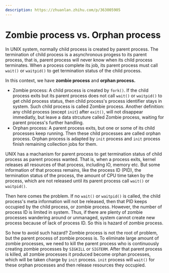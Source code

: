 ```yaml
---
description: https://zhuanlan.zhihu.com/p/363005905
---
```


# Zombie process vs. Orphan process

In UNIX system, normally child process is created by parent process. The termination of child process is a asynchronous progess to its parent process, that is, parent process will never know when its child process terminates. When a process complete its job, its parent process must call `wait()` or `waitpid()` to get termination status of the child process.

In this context, we have **zombie process** and **orphan process.**

* Zombie process: A child process is created by `fork()`. If the child process exits but its parent process does not call `wait()` or `waitpid()` to get child process status, then child process's process identifier stays in system. Such child process is called Zombie process. Another definition: any child process (except `init`) after `exit()`, will not disappear immediatly, but leave a data strcuture called Zombie process, waiting for parent process's further handling.
* Orphan process: A parent process exits, but one or some of its child processes keep running. Then these child processes are called orphan process. Orphan process is adapted by `init` process and `init` process finish remaining collection jobs for them.

UNIX has a machanism for parent process to get termination status of child process as parent process wanted. That is, when a process exits, kernel releases all resources of that process, including IO, memory etc. But some information of that process remains, like the process ID (PID), the termination status of the process, the amount of CPU time taken by the process, which are not released until its parent process call `wait()` or `waitpid()`.

Then here comes the problem. If no `wait()` or `waitpid()` is called, the child process's meta information will not be released, then that PID keeps occupied by the child process, or zombie process. However, the number of process ID is limited in system. Thus, if there are plenty of zombie processes wandering around or unmanaged, system cannot create new process because of lack of process ID. So this is hazard of zombie process.

So how to avoid such hazard? Zombie process is not the root of problem, but the parent process of zombie process is. To eliminate large amount of zombie processes, we need to kill the parent process who is continuously creating zombie processes by `SIGKILL` or `SIGTERM`. After that parent process is killed, all zombie processes it produced become orphan processes, which will be taken charge by `init` process. `init` process will `wait()` for these orphan processes and then release resources they occupied.
